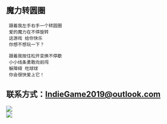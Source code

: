 魔力转圆圈
---
     跟着我左手右手一个转圆圈  
     爱的魔力在不停旋转  
     这游戏 给你快乐  
     你想不想玩一下？  
  
     跟着我按住松开变换不停歇  
     小小线条勇敢向前闯  
     躲障碍 吃球球  
     你会很快爱上它！  
     
联系方式：IndieGame2019@outlook.com
---
![](https://github.com/runcircle2019/xbw/blob/master/picture/account.png)  
![](https://github.com/runcircle2019/xbw/blob/master/picture/%E9%AD%94%E5%8A%9B%E8%BD%AC%E5%9C%86%E5%9C%88.png)

